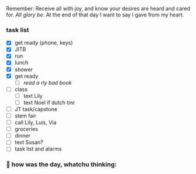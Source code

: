 
Remember:
	Receive all with joy, and know your desires are heard and cared for. *All glory be*.
	At the end of that day I want to say I gave from my heart.

### task list
- [x] get ready (phone, keys)
- [x] JITB
- [x] run
- [x] lunch
- [x] shower
- [x] get ready
	- [ ] *read a rly bad book*
- [ ] class
	- [ ] text Lily
	- [ ] text Noel if dutch tmr
- [ ] JT task/capstone
- [ ] stem fair
- [ ] call Lily, Luis, Via
- [ ] groceries
- [ ] dinner
- [ ] text Susan?
- [ ] task list and alarms
### 📝 how was the day, whatchu thinking:


